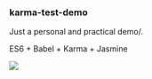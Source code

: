 ### karma-test-demo

Just a personal and practical demo/.

ES6 + Babel + Karma + Jasmine

![](http://ww1.sinaimg.cn/large/9f9dd81fgy1fer9f88infj20i20o841m.jpg)